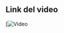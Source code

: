 ## Link del video

[![Video]([https://youtu.be/vt5fpE0bzSY](https://youtu.be/wJjLeoqJXsA?si=fd_zACLqxvYPgCpn))

